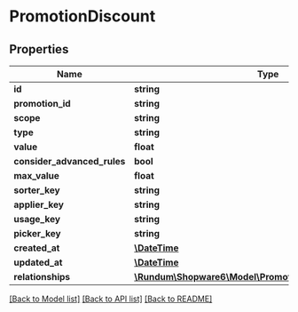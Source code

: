 # PromotionDiscount

## Properties
Name | Type | Description | Notes
------------ | ------------- | ------------- | -------------
**id** | **string** |  | [optional] 
**promotion_id** | **string** |  | 
**scope** | **string** |  | 
**type** | **string** |  | 
**value** | **float** |  | 
**consider_advanced_rules** | **bool** |  | 
**max_value** | **float** |  | [optional] 
**sorter_key** | **string** |  | [optional] 
**applier_key** | **string** |  | [optional] 
**usage_key** | **string** |  | [optional] 
**picker_key** | **string** |  | [optional] 
**created_at** | [**\DateTime**](\DateTime.md) |  | 
**updated_at** | [**\DateTime**](\DateTime.md) |  | [optional] 
**relationships** | [**\Rundum\Shopware6\Model\PromotionDiscountRelationships**](PromotionDiscountRelationships.md) |  | [optional] 

[[Back to Model list]](../../README.md#documentation-for-models) [[Back to API list]](../../README.md#documentation-for-api-endpoints) [[Back to README]](../../README.md)

